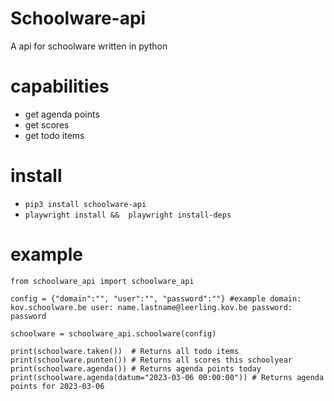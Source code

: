 
# Schoolware-api
A api for schoolware written in python

# capabilities
* get agenda points
* get scores
* get todo items

# install
* ```pip3 install schoolware-api```
* ```playwright install &&  playwright install-deps```

# example

```
from schoolware_api import schoolware_api

config = {"domain":"", "user":"", "password":""} #example domain: kov.schoolware.be user: name.lastname@leerling.kov.be password: password 

schoolware = schoolware_api.schoolware(config)

print(schoolware.taken())  # Returns all todo items
print(schoolware.punten()) # Returns all scores this schoolyear
print(schoolware.agenda()) # Returns agenda points today
print(schoolware.agenda(datum="2023-03-06 00:00:00")) # Returns agenda points for 2023-03-06
```
